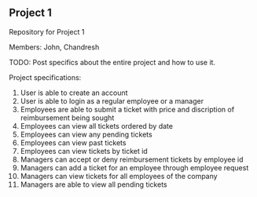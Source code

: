## Project 1

Repository for Project 1

Members: John, Chandresh

TODO: Post specifics about the entire project and how to use it.

Project specifications:
1. User is able to create an account
2. User is able to login as a regular employee or a manager
3. Employees are able to submit a ticket with price and discription of reimbursement being sought 
4. Employees can view all tickets ordered by date
5. Employees can view any pending tickets
6. Employees can view past tickets
7. Employees can view tickets by ticket id
8. Managers can accept or deny reimbursement tickets by employee id
9. Managers can add a ticket for an employee through employee request
10. Managers can view tickets for all employees of the company
11. Managers are able to view all pending tickets
